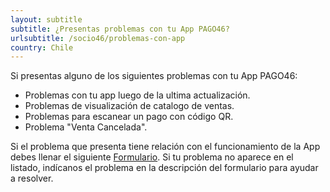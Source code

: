 ```yaml
---
layout: subtitle
subtitle: ¿Presentas problemas con tu App PAGO46?
urlsubtitle: /socio46/problemas-con-app
country: Chile
---
```

Si presentas alguno de los siguientes problemas con tu App PAGO46:

- Problemas con tu app luego de la ultima actualización. 
- Problemas de visualización de catalogo de ventas. 
- Problemas para escanear un pago con código QR.
- Problema "Venta Cancelada". 

Si el problema que presenta tiene relación con el funcionamiento de la App debes llenar el siguiente 
[Formulario](/contactanos/18). Si tu problema no aparece en el listado, indícanos el problema en la descripción del formulario para ayudar a resolver. 
